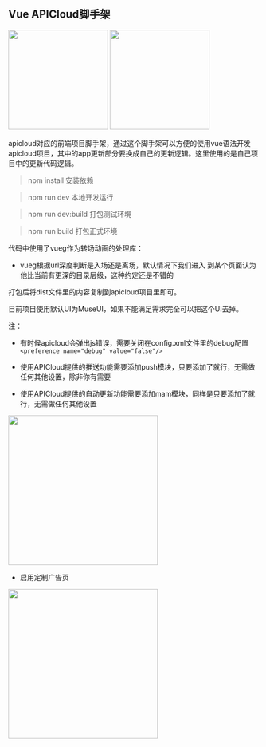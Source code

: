 ## Vue APICloud脚手架

<img src="http://blogimage.houjiyi.com/FhUZb2UI1q5iXH2IAjBMqUSpS3Gu" width="200px">
<img src="http://blogimage.houjiyi.com/FjSQ2j_atl8Wz0FX4hZKIPFdQFBB" width="200px">

apicloud对应的前端项目脚手架，通过这个脚手架可以方便的使用vue语法开发apicloud项目，其中的app更新部分要换成自己的更新逻辑。这里使用的是自己项目中的更新代码逻辑。

> npm install           安装依赖

> npm run dev           本地开发运行

> npm run dev:build     打包测试环境

> npm run build         打包正式环境

代码中使用了vueg作为转场动画的处理库：
- vueg根据url深度判断是入场还是离场，默认情况下我们进入
到某个页面认为他比当前有更深的目录层级，这种约定还是不错的

打包后将dist文件里的内容复制到apicloud项目里即可。

目前项目使用默认UI为MuseUI，如果不能满足需求完全可以把这个UI去掉。

注：

- 有时候apicloud会弹出js错误，需要关闭在config.xml文件里的debug配置
`<preference name="debug" value="false"/>`

- 使用APICloud提供的推送功能需要添加push模块，只要添加了就行，无需做任何其他设置，除非你有需要
- 使用APICloud提供的自动更新功能需要添加mam模块，同样是只要添加了就行，无需做任何其他设置

<img src="http://blogimage.houjiyi.com/Fod5a37nkq7NLAb7kXIp3s7i_YUZ" height="300px">

- 启用定制广告页

<img src="http://blogimage.houjiyi.com/FnAl8rsKBq9gt2eDoetnwYTPAc20" height="300px">

